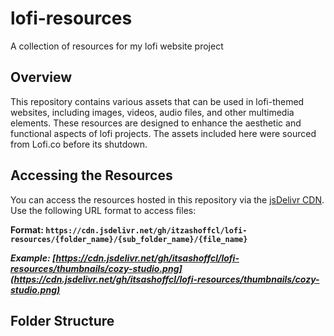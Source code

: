 # lofi-resources
A collection of resources for my lofi website project

## Overview

This repository contains various assets that can be used in lofi-themed websites, including images, videos, audio files, and other multimedia elements. These resources are designed to enhance the aesthetic and functional aspects of lofi projects. The assets included here were sourced from Lofi.co before its shutdown.

## Accessing the Resources

You can access the resources hosted in this repository via the [jsDelivr CDN](https://www.jsdelivr.com/). Use the following URL format to access files:

**Format: `https://cdn.jsdelivr.net/gh/itzashoffcl/lofi-resources/{folder_name}/{sub_folder_name}/{file_name}`**

***Example: [https://cdn.jsdelivr.net/gh/itsashoffcl/lofi-resources/thumbnails/cozy-studio.png](https://cdn.jsdelivr.net/gh/itsashoffcl/lofi-resources/thumbnails/cozy-studio.png)***

## Folder Structure
